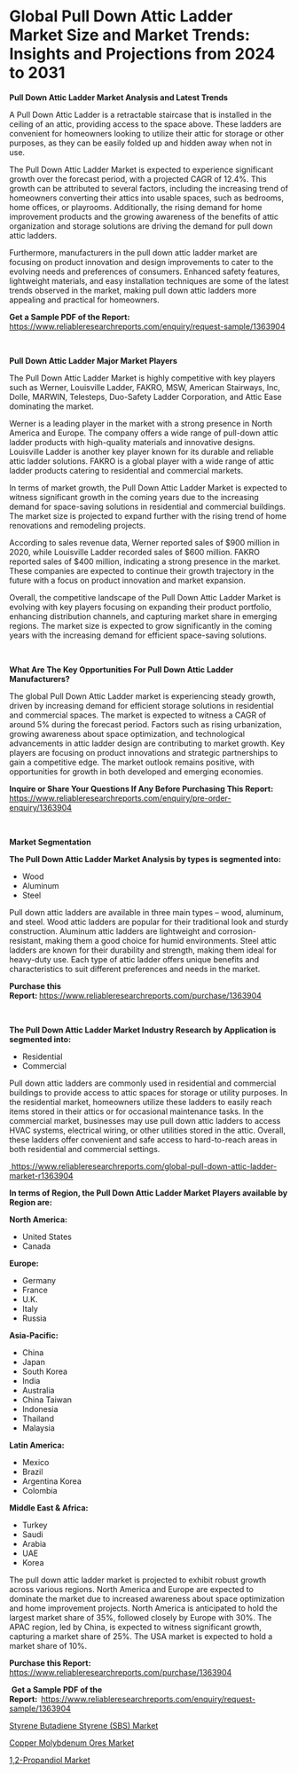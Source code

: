 <p><h1>Global Pull Down Attic Ladder Market Size and Market Trends: Insights and Projections from 2024 to 2031</h1></p><p><strong>Pull Down Attic Ladder Market Analysis and Latest Trends</strong></p>
<p><p>A Pull Down Attic Ladder is a retractable staircase that is installed in the ceiling of an attic, providing access to the space above. These ladders are convenient for homeowners looking to utilize their attic for storage or other purposes, as they can be easily folded up and hidden away when not in use.</p><p>The Pull Down Attic Ladder Market is expected to experience significant growth over the forecast period, with a projected CAGR of 12.4%. This growth can be attributed to several factors, including the increasing trend of homeowners converting their attics into usable spaces, such as bedrooms, home offices, or playrooms. Additionally, the rising demand for home improvement products and the growing awareness of the benefits of attic organization and storage solutions are driving the demand for pull down attic ladders.</p><p>Furthermore, manufacturers in the pull down attic ladder market are focusing on product innovation and design improvements to cater to the evolving needs and preferences of consumers. Enhanced safety features, lightweight materials, and easy installation techniques are some of the latest trends observed in the market, making pull down attic ladders more appealing and practical for homeowners.</p></p>
<p><strong>Get a Sample PDF of the Report:&nbsp;</strong> <a href="https://www.reliableresearchreports.com/enquiry/request-sample/1363904">https://www.reliableresearchreports.com/enquiry/request-sample/1363904</a></p>
<p>&nbsp;</p>
<p><strong>Pull Down Attic Ladder Major Market Players</strong></p>
<p><p>The Pull Down Attic Ladder Market is highly competitive with key players such as Werner, Louisville Ladder, FAKRO, MSW, American Stairways, Inc, Dolle, MARWIN, Telesteps, Duo-Safety Ladder Corporation, and Attic Ease dominating the market. </p><p>Werner is a leading player in the market with a strong presence in North America and Europe. The company offers a wide range of pull-down attic ladder products with high-quality materials and innovative designs. Louisville Ladder is another key player known for its durable and reliable attic ladder solutions. FAKRO is a global player with a wide range of attic ladder products catering to residential and commercial markets.</p><p>In terms of market growth, the Pull Down Attic Ladder Market is expected to witness significant growth in the coming years due to the increasing demand for space-saving solutions in residential and commercial buildings. The market size is projected to expand further with the rising trend of home renovations and remodeling projects.</p><p>According to sales revenue data, Werner reported sales of $900 million in 2020, while Louisville Ladder recorded sales of $600 million. FAKRO reported sales of $400 million, indicating a strong presence in the market. These companies are expected to continue their growth trajectory in the future with a focus on product innovation and market expansion.</p><p>Overall, the competitive landscape of the Pull Down Attic Ladder Market is evolving with key players focusing on expanding their product portfolio, enhancing distribution channels, and capturing market share in emerging regions. The market size is expected to grow significantly in the coming years with the increasing demand for efficient space-saving solutions.</p></p>
<p>&nbsp;</p>
<p><strong>What Are The Key Opportunities For Pull Down Attic Ladder Manufacturers?</strong></p>
<p><p>The global Pull Down Attic Ladder market is experiencing steady growth, driven by increasing demand for efficient storage solutions in residential and commercial spaces. The market is expected to witness a CAGR of around 5% during the forecast period. Factors such as rising urbanization, growing awareness about space optimization, and technological advancements in attic ladder design are contributing to market growth. Key players are focusing on product innovations and strategic partnerships to gain a competitive edge. The market outlook remains positive, with opportunities for growth in both developed and emerging economies.</p></p>
<p><strong>Inquire or Share Your Questions If Any Before Purchasing This Report:</strong> <a href="https://www.reliableresearchreports.com/enquiry/pre-order-enquiry/1363904">https://www.reliableresearchreports.com/enquiry/pre-order-enquiry/1363904</a></p>
<p>&nbsp;</p>
<p><strong>Market Segmentation</strong></p>
<p><strong>The Pull Down Attic Ladder Market Analysis by types is segmented into:</strong></p>
<p><ul><li>Wood</li><li>Aluminum</li><li>Steel</li></ul></p>
<p><p>Pull down attic ladders are available in three main types – wood, aluminum, and steel. Wood attic ladders are popular for their traditional look and sturdy construction. Aluminum attic ladders are lightweight and corrosion-resistant, making them a good choice for humid environments. Steel attic ladders are known for their durability and strength, making them ideal for heavy-duty use. Each type of attic ladder offers unique benefits and characteristics to suit different preferences and needs in the market.</p></p>
<p><strong>Purchase this Report:&nbsp;</strong><a href="https://www.reliableresearchreports.com/purchase/1363904">https://www.reliableresearchreports.com/purchase/1363904</a></p>
<p>&nbsp;</p>
<p><strong>The Pull Down Attic Ladder Market Industry Research by Application is segmented into:</strong></p>
<p><ul><li>Residential</li><li>Commercial</li></ul></p>
<p><p>Pull down attic ladders are commonly used in residential and commercial buildings to provide access to attic spaces for storage or utility purposes. In the residential market, homeowners utilize these ladders to easily reach items stored in their attics or for occasional maintenance tasks. In the commercial market, businesses may use pull down attic ladders to access HVAC systems, electrical wiring, or other utilities stored in the attic. Overall, these ladders offer convenient and safe access to hard-to-reach areas in both residential and commercial settings.</p></p>
<p><a href="https://www.reliableresearchreports.com/global-pull-down-attic-ladder-market-r1363904">&nbsp;https://www.reliableresearchreports.com/global-pull-down-attic-ladder-market-r1363904</a></p>
<p><strong>In terms of Region, the Pull Down Attic Ladder Market Players available by Region are:</strong></p>
<p>
    <p> <strong> North America: </strong>
        <ul>
            <li>United States</li>
            <li>Canada</li>
        </ul>
        </p> 
    <p> <strong> Europe: </strong>
        <ul>
            <li>Germany</li>
            <li>France</li>
            <li>U.K.</li>
            <li>Italy</li>
            <li>Russia</li>
        </ul>
        </p> 
    <p> <strong> Asia-Pacific: </strong>
        <ul>
            <li>China</li>
            <li>Japan</li>
            <li>South Korea</li>
            <li>India</li>
            <li>Australia</li>
            <li>China Taiwan</li>
            <li>Indonesia</li>
            <li>Thailand</li>
            <li>Malaysia</li>
        </ul>
        </p> 
    <p> <strong> Latin America: </strong>
        <ul>
            <li>Mexico</li>
            <li>Brazil</li>
            <li>Argentina Korea</li>
            <li>Colombia</li>
        </ul>
        </p> 
    <p> <strong> Middle East & Africa: </strong>
        <ul>
            <li>Turkey</li>
            <li>Saudi</li>
            <li>Arabia</li>
            <li>UAE</li>
            <li>Korea</li>
        </ul>
    </p>
    </p>
<p><p>The pull down attic ladder market is projected to exhibit robust growth across various regions. North America and Europe are expected to dominate the market due to increased awareness about space optimization and home improvement projects. North America is anticipated to hold the largest market share of 35%, followed closely by Europe with 30%. The APAC region, led by China, is expected to witness significant growth, capturing a market share of 25%. The USA market is expected to hold a market share of 10%.</p></p>
<p><strong>Purchase this Report: </strong><a href="https://www.reliableresearchreports.com/purchase/1363904">https://www.reliableresearchreports.com/purchase/1363904</a></p>
<p>&nbsp;<strong>Get a Sample PDF of the Report:&nbsp;&nbsp;</strong><a href="https://www.reliableresearchreports.com/enquiry/request-sample/1363904">https://www.reliableresearchreports.com/enquiry/request-sample/1363904</a></p>
<p><strong></strong></p>
<p><p><a href="https://www.linkedin.com/pulse/analyzing-styrene-butadiene-sbs-market-global-industry-perspective-zftue?trackingId=2QJ8cd%2FyjvnEIJGGpvqTtg%3D%3D">Styrene Butadiene Styrene (SBS) Market</a></p><p><a href="https://www.linkedin.com/pulse/copper-molybdenum-ores-market-research-report-unlocks-analysis-ktske?trackingId=Wr3FsCfdYHx0FumnWRAfYg%3D%3D">Copper Molybdenum Ores Market</a></p><p><a href="https://www.linkedin.com/pulse/12-propandiol-market-size-reveals-best-marketing-channels-iksde?trackingId=7f%2BioHqSdJ%2Fxti1ZlK4gjQ%3D%3D">1,2-Propandiol Market</a></p></p>